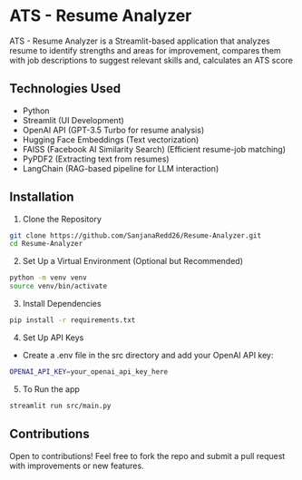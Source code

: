 # ATS - Resume Analyzer
ATS - Resume Analyzer is a Streamlit-based application that analyzes resume to identify strengths and areas for improvement, compares them with job descriptions to suggest relevant skills and, calculates an ATS score

## Technologies Used
- Python 
- Streamlit (UI Development) 
- OpenAI API (GPT-3.5 Turbo for resume analysis) 
- Hugging Face Embeddings (Text vectorization) 
- FAISS (Facebook AI Similarity Search) (Efficient resume-job matching) 
- PyPDF2 (Extracting text from resumes) 
- LangChain (RAG-based pipeline for LLM interaction) 

## Installation
1.  Clone the Repository
``` bash
git clone https://github.com/SanjanaRedd26/Resume-Analyzer.git
cd Resume-Analyzer
 ```
2. Set Up a Virtual Environment (Optional but Recommended)
``` bash
python -m venv venv
source venv/bin/activate
```
3. Install Dependencies
```bash
pip install -r requirements.txt
```
4. Set Up API Keys
- Create a .env file in the src directory and add your OpenAI API key:
``` bash
OPENAI_API_KEY=your_openai_api_key_here
```
5. To Run the app
``` bash
streamlit run src/main.py
```
## Contributions

Open to contributions! Feel free to fork the repo and submit a pull request with improvements or new features.






